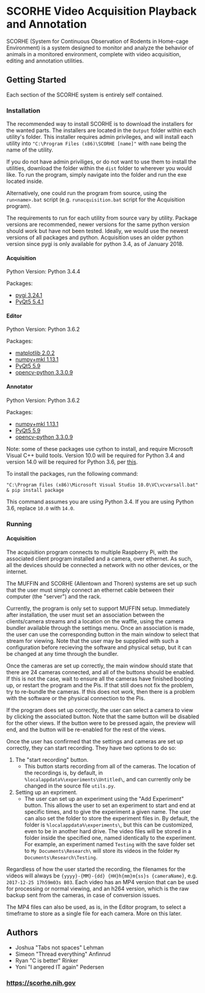 # SCORHE Video Acquisition Playback and Annotation

SCORHE (System for Continuous Observation of Rodents in Home-cage Environment)
is a system designed to monitor and analyze the behavior of animals in a
monitored environment, complete with video acquisition, editing and annotation
utilities.

## Getting Started

Each section of the SCORHE system is entirely self contained.

### Installation

The recommended way to install SCORHE is to download the installers for the
wanted parts. The installers are located in the `Output` folder within each
utility's folder. This installer requires admin privileges, and will install
each utility into `"C:\Program Files (x86)\SCORHE [name]"` with `name` being the
name of the utility.

If you do not have admin priviliges, or do not want to use them to install the
utilities, download the folder within the `dist` folder to wherever you would
like. To run the program, simply navigate into the folder and run the exe
located inside.

Alternatively, one could run the program from source, using the `run<name>.bat`
script (e.g. `runacquisition.bat` script for the Acquisition program).

The requirements to run for each utility from source vary by utility. Package
versions are recommended, newer versions for the same python version should work
but have not been tested. Ideally, we would use the newest versions of
all packages and python. Acquisition uses an older python version since pygi is
only available for python 3.4, as of January 2018.

#### Acquisition

Python Version: Python 3.4.4

Packages:
- [pygi 3.24.1](https://sourceforge.net/projects/pygobjectwin32/)
- [PyQt5 5.4.1](https://sourceforge.net/projects/pyqt/files/PyQt5/PyQt-5.4.1/)


#### Editor

Python Version: Python 3.6.2

Packages:
- [matplotlib 2.0.2](http://www.lfd.uci.edu/~gohlke/pythonlibs/#matplotlib)
- [numpy+mkl 1.13.1](http://www.lfd.uci.edu/~gohlke/pythonlibs/#numpy)
- [PyQt5 5.9](https://pypi.python.org/pypi/PyQt5)
- [opencv-python 3.3.0.9](https://pypi.python.org/pypi/opencv-python)

#### Annotator

Python Version: Python 3.6.2

Packages:
- [numpy+mkl 1.13.1](http://www.lfd.uci.edu/~gohlke/pythonlibs/#numpy)
- [PyQt5 5.9](https://pypi.python.org/pypi/PyQt5)
- [opencv-python 3.3.0.9](https://pypi.python.org/pypi/opencv-python)

Note: some of these packages use cython to install, and require Microsoft
Visual C++ build tools. Version 10.0 will be required for Python 3.4 and version
14.0 will be required for Python 3.6, per
[this](https://wiki.python.org/moin/WindowsCompilers).

To install the packages, run the following command:
```
"C:\Program Files (x86)\Microsoft Visual Studio 10.0\VC\vcvarsall.bat" & pip install package
```
This command assumes you are using Python 3.4. If you are using Python 3.6,
replace `10.0` with `14.0`.

### Running

#### Acquisition

The acquisition program connects to multiple Raspberry Pi, with the associated
client program installed and a camera, over ethernet. As such, all the devices
should be connected a network with no other devices, or the internet.

The MUFFIN and SCORHE (Allentown and Thoren) systems are set up such that the 
user must simply connect an ethernet cable between their computer (the "server")
and the rack.

Currently, the program is only set to support MUFFIN setup. Immediately after
installation, the user must set an association between the clients/camera
streams and a location on the waffle, using the camera bundler available
through the settings menu. Once an association is made, the user can use the
corresponding button in the main window to select that stream for viewing. Note
that the user may be suppplied with such a configuration before recieving the
software and physical setup, but it can be changed at any time through the
bundler.

Once the cameras are set up correctly, the main window should state that there
are 24 cameras connected, and all of the buttons should be enabled. If this is
not the case, wait to ensure all the cameras have finished booting up, or
restart the program and the Pis. If that still does not fix the problem, try to
re-bundle the cameras. If this does not work, then there is a problem with the
software or the physical connection to the Pis.

If the program does set up correctly, the user can select a camera to view by
clicking the associated button. Note that the same button will be disabled for
the other views. If the button were to be pressed again, the preview will end,
and the button will be re-enabled for the rest of the views.

Once the user has confirmed that the settings and cameras are set up correctly,
they can start recording. They have two options to do so:
1. The "start recording" button.
   - This button starts recording from all of the cameras. The location of the
   recordings is, by default, in `%localappdata%\experiments\Untitled\`, and can
   currently only be changed in the source file `utils.py`.
2. Setting up an expriment.
   - The user can set up an experiment using the "Add Experiment" button. This
   allows the user to set an experiment to start and end at specific times, and
   to give the experiment a given name. The user can also set the folder to
   store the experiment files in. By default, the folder is
   `%localappdata%\experiments\`, but this can be customized, even to be in
   another hard drive. The video files will be stored in a folder inside the
   specified one, named identically to the experiment. For example, an
   experiment named `Testing` with the save folder set to
   `My Documents\Research\` will store its videos in the folder
   `My Documents\Research\Testing`.

Regardless of how the user started the recording, the filenames for the videos
will always be `{yyyy}-{MM}-{dd} {HH}h{mm}m{ss}s {cameraName}`, e.g.
`2017-12-25 17h59m03s B03`. Each video has an MP4 version that can be used for
processing or normal viewing, and an h264 version, which is the raw backup sent
from the cameras, in case of conversion issues.

The MP4 files can also be used, as is, in the Editor program, to select a
timeframe to store as a single file for each camera. More on this later.

## Authors
- Joshua "Tabs not spaces" Lehman
- Simeon "Thread everything" Anfinrud
- Ryan "C is better" Rinker
- Yoni "I angered IT again" Pedersen

### https://scorhe.nih.gov
